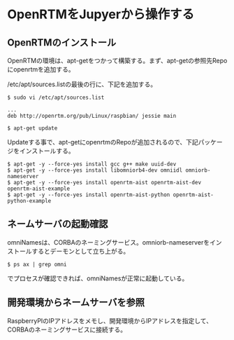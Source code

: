 # OpenRTMをJupyerから操作する

## OpenRTMのインストール

OpenRTMの環境は、apt-getをつかって構築する。まず、apt-getの参照先Repoにopenrtmを追加する。

/etc/apt/sources.listの最後の行に、下記を追加する。

```shell
$ sudo vi /etc/apt/sources.list
```

```shell
...
deb http://openrtm.org/pub/Linux/raspbian/ jessie main
```

```shell
$ apt-get update
```
Updateする事で、apt-getにopenrtmのRepoが追加されるので、下記パッケージをインストールする。

```shell
$ apt-get -y --force-yes install gcc g++ make uuid-dev
$ apt-get -y --force-yes install libomniorb4-dev omniidl omniorb-nameserver
$ apt-get -y --force-yes install openrtm-aist openrtm-aist-dev openrtm-aist-example
$ apt-get -y --force-yes install openrtm-aist-python openrtm-aist-python-example
```

## ネームサーバの起動確認

omniNamesは、CORBAのネーミングサービス。omniorb-nameserverをインストールするとデーモンとして立ち上がる。

```shell
$ ps ax | grep omni
```

でプロセスが確認できれば、omniNamesが正常に起動している。

## 開発環境からネームサーバを参照

RaspberryPIのIPアドレスをメモし、開発環境からIPアドレスを指定して、CORBAのネーミングサービスに接続する。

